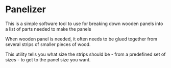 # Panelizer

This is a simple software tool to use for breaking down wooden panels into a list of parts needed to make the panels

When wooden panel is needed, it often needs to be glued together from several strips of smaller pieces of wood. 

This utility tells you what size the strips should be - from a predefined set of sizes - to get to the panel size you want.